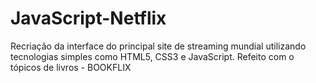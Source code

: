 # JavaScript-Netflix
Recriação da interface do principal site de streaming mundial utilizando tecnologias simples como HTML5, CSS3 e JavaScript. 
Refeito com o tópicos de livros - BOOKFLIX
